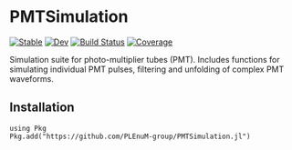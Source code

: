 # PMTSimulation

[![Stable](https://img.shields.io/badge/docs-stable-blue.svg)](https://github.com/PLEnuM-group/PMTSimulation.jl/stable/)
[![Dev](https://img.shields.io/badge/docs-dev-blue.svg)](https://github.com/PLEnuM-group/PMTSimulation.jl/dev/)
[![Build Status](https://github.com/PLEnuM-group/PMTSimulation.jl/actions/workflows/CI.yml/badge.svg?branch=main)](https://github.com/PLEnuM-group/PMTSimulation.jl/actions/workflows/CI.yml?query=branch%3Amain)
[![Coverage](https://codecov.io/gh//PLEnuM-group/PMTSimulation.jl/branch/main/graph/badge.svg)](https://codecov.io/gh/PLEnuM-group/PMTSimulation.jl)

Simulation suite for photo-multiplier tubes (PMT). Includes functions for simulating individual PMT pulses, filtering and unfolding of complex PMT waveforms.

## Installation
```{julia}
using Pkg
Pkg.add("https://github.com/PLEnuM-group/PMTSimulation.jl")
```
